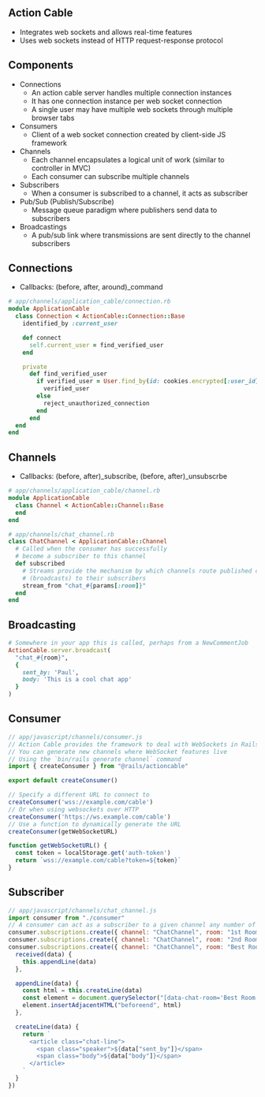 ## Action Cable
- Integrates web sockets and allows real-time features
- Uses web sockets instead of HTTP request-response protocol

## Components
- Connections
  - An action cable server handles multiple connection instances
  - It has one connection instance per web socket connection
  - A single user may have multiple web sockets through multiple browser tabs
- Consumers
  - Client of a web socket connection created by client-side JS framework
- Channels
  - Each channel encapsulates a logical unit of work (similar to controller in MVC)
  - Each consumer can subscribe multiple channels
- Subscribers
  - When a consumer is subscribed to a channel, it acts as subscriber
- Pub/Sub (Publish/Subscribe)
  - Message queue paradigm where publishers send data to subscribers
- Broadcastings
  - A pub/sub link where transmissions are sent directly to the channel subscribers

## Connections
- Callbacks: (before, after, around)_command

```rb
# app/channels/application_cable/connection.rb
module ApplicationCable
  class Connection < ActionCable::Connection::Base
    identified_by :current_user

    def connect
      self.current_user = find_verified_user
    end

    private
      def find_verified_user
        if verified_user = User.find_by(id: cookies.encrypted[:user_id])
          verified_user
        else
          reject_unauthorized_connection
        end
      end
  end
end
```

## Channels
- Callbacks: (before, after)_subscribe, (before, after)_unsubscrbe

```rb
# app/channels/application_cable/channel.rb
module ApplicationCable
  class Channel < ActionCable::Channel::Base
  end
end

# app/channels/chat_channel.rb
class ChatChannel < ApplicationCable::Channel
  # Called when the consumer has successfully
  # become a subscriber to this channel
  def subscribed
    # Streams provide the mechanism by which channels route published content
    # (broadcasts) to their subscribers
    stream_from "chat_#{params[:room]}"
  end
end
```

## Broadcasting
```rb
# Somewhere in your app this is called, perhaps from a NewCommentJob
ActionCable.server.broadcast(
  "chat_#{room}",
  {
    sent_by: 'Paul',
    body: 'This is a cool chat app'
  }
)
```

## Consumer
```js
// app/javascript/channels/consumer.js
// Action Cable provides the framework to deal with WebSockets in Rails
// You can generate new channels where WebSocket features live
// Using the `bin/rails generate channel` command
import { createConsumer } from "@rails/actioncable"

export default createConsumer()

// Specify a different URL to connect to
createConsumer('wss://example.com/cable')
// Or when using websockets over HTTP
createConsumer('https://ws.example.com/cable')
// Use a function to dynamically generate the URL
createConsumer(getWebSocketURL)

function getWebSocketURL() {
  const token = localStorage.get('auth-token')
  return `wss://example.com/cable?token=${token}`
}
```

## Subscriber
```js
// app/javascript/channels/chat_channel.js
import consumer from "./consumer"
// A consumer can act as a subscriber to a given channel any number of time
consumer.subscriptions.create({ channel: "ChatChannel", room: "1st Room" })
consumer.subscriptions.create({ channel: "ChatChannel", room: "2nd Room" })
consumer.subscriptions.create({ channel: "ChatChannel", room: "Best Room" }, {
  received(data) {
    this.appendLine(data)
  },

  appendLine(data) {
    const html = this.createLine(data)
    const element = document.querySelector("[data-chat-room='Best Room']")
    element.insertAdjacentHTML("beforeend", html)
  },

  createLine(data) {
    return `
      <article class="chat-line">
        <span class="speaker">${data["sent_by"]}</span>
        <span class="body">${data["body"]}</span>
      </article>
    `
  }
})
```
